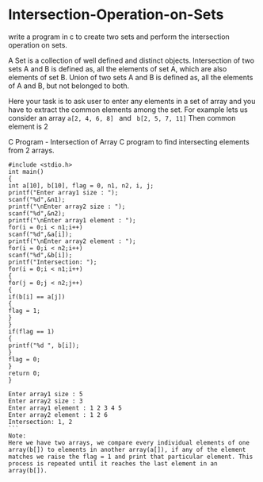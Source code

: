 # Intersection-Operation-on-Sets
write a program in c to create two sets and perform the intersection operation on sets.

A Set is a collection of well defined and distinct objects. Intersection of two sets A and B is defined as, all the elements of set A, which are also elements of set B. Union of two sets A and B is defined as, all the elements of A and B, but not belonged to both.

Here your task is to ask user to enter any elements in a set of array and you have to extract the common elements among the set. For example lets us consider an array 
```a[2, 4, 6, 8] ```
and 
``` b[2, 5, 7, 11]```
Then common element is 2

C Program - Intersection of Array
 C program to find intersecting elements from 2 arrays.
````
#include <stdio.h>
int main()
{
int a[10], b[10], flag = 0, n1, n2, i, j;
printf("Enter array1 size : ");
scanf("%d",&n1);
printf("\nEnter array2 size : ");
scanf("%d",&n2);
printf("\nEnter array1 element : ");
for(i = 0;i < n1;i++)
scanf("%d",&a[i]);
printf("\nEnter array2 element : ");
for(i = 0;i < n2;i++)
scanf("%d",&b[i]);
printf("Intersection: ");
for(i = 0;i < n1;i++)
{
for(j = 0;j < n2;j++)
{
if(b[i] == a[j])
{
flag = 1;
}
}
if(flag == 1)
{
printf("%d ", b[i]);
}
flag = 0;
}
return 0;
}

Enter array1 size : 5
Enter array2 size : 3
Enter array1 element : 1 2 3 4 5
Enter array2 element : 1 2 6
Intersection: 1, 2
```
Note:
Here we have two arrays, we compare every individual elements of one array(b[]) to elements in another array(a[]), if any of the element matches we raise the flag = 1 and print that particular element. This process is repeated until it reaches the last element in an array(b[]).
